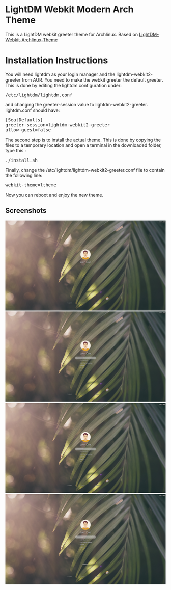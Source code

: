 # LightDM Webkit Modern Arch Theme

This is a LightDM webkit greeter theme for Archlinux. Based on [LightDM-Webkit-Archlinux-Theme](https://github.com/shosca/lightdm-webkit-archlinux-theme)

# Installation Instructions

You will need lightdm as your login manager and the lightdm-webkit2-greeter from AUR. You need to make the webkit greeter the default greeter. This is done by editing the lightdm configuration under:

<pre>
/etc/lightdm/lightdm.conf
</pre>

and changing the greeter-session value to lightdm-webkit2-greeter. lightdm.conf should have:

<pre>
[SeatDefaults]
greeter-session=lightdm-webkit2-greeter
allow-guest=false
</pre>

The second step is to install the actual theme. This is done by copying the files to a temporary location and open a terminal in the downloaded folder, type this :

<pre>
./install.sh
</pre>

Finally, change the /etc/lightdm/lightdm-webkit2-greeter.conf file to contain the following line:

<pre>
webkit-theme=ltheme
</pre>

Now you can reboot and enjoy the new theme.

## Screenshots

![Alt text](./screenshots/0.png "Screen")
![Alt text](./screenshots/1.png "Screen")
![Alt text](./screenshots/2.png "Screen")
![Alt text](./screenshots/3.png "Screen")
